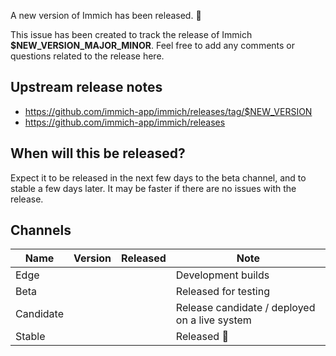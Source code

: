 A new version of Immich has been released. :tada:

This issue has been created to track the release of Immich **$NEW_VERSION_MAJOR_MINOR**.
Feel free to add any comments or questions related to the release here.

## Upstream release notes
* https://github.com/immich-app/immich/releases/tag/$NEW_VERSION
* https://github.com/immich-app/immich/releases

## When will this be released?
Expect it to be released in the next few days to the beta channel, and to stable a few days later.
It may be faster if there are no issues with the release.

## Channels

| Name | Version | Released | Note |
| ---- | ------- | -------- | ---- |
| Edge | <TBD-E> | | Development builds |
| Beta | <TBD-B> | | Released for testing |
| Candidate | <TDB-C> | | Release candidate / deployed on a live system |
| Stable | <TBD-S> | | Released :tada:  |

